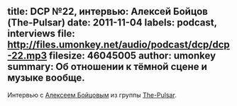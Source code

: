 title: DCP №22, интервью: Алексей Бойцов (The-Pulsar)
date: 2011-11-04
labels: podcast, interviews
file: http://files.umonkey.net/audio/podcast/dcp/dcp-22.mp3
filesize: 46045005
author: umonkey
summary: Об отношении к тёмной сцене и музыке вообще.
---
Интервью с [Алексеем Бойцовым][1] из группы [The-Pulsar][2].

[1]: http://vk.com/alyoshka_kartoshka
[2]: http://www.the-pulsar.com/
